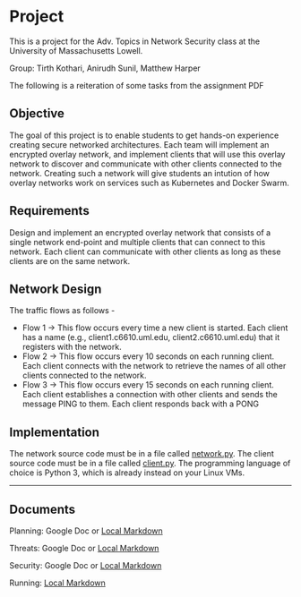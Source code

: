 # Project 

This is a project for the Adv. Topics in Network Security class at the University of Massachusetts Lowell. 

Group: Tirth Kothari, Anirudh Sunil, Matthew Harper

The following is a reiteration of some tasks from the assignment PDF

## Objective 
The goal of this project is to enable students to get hands-on experience creating secure networked architectures. Each team will implement an encrypted overlay network, and implement clients that will use this overlay network to discover and communicate with other clients connected to the network. Creating such a network will give students an intution of how overlay networks work on services such as Kubernetes and Docker Swarm.

## Requirements 
Design and implement an encrypted overlay network that consists of a single network end-point and multiple clients that can connect to this network. Each client can communicate with other clients as long as these clients are on the same network.

## Network Design
The traffic flows as follows -
*  Flow 1 -> This flow occurs every time a new client is started. Each client has a name (e.g.,
client1.c6610.uml.edu, client2.c6610.uml.edu) that it registers with the network.
* Flow 2 -> This flow occurs every 10 seconds on each running client. Each client connects with the
network to retrieve the names of all other clients connected to the network.
* Flow 3 -> This flow occurs every 15 seconds on each running client. Each client establishes a connection
with other clients and sends the message PING to them. Each client responds back with a PONG

## Implementation
The network source code must be in a file called [network.py](Source/Network/network.py). The client source code must be in a file called [client.py](Source/Client/client.py). The programming language of choice is Python 3, which is already instead on your Linux VMs.

___

## Documents 
Planning: Google Doc or [Local Markdown](Documentation/Planning.md)

Threats: Google Doc or [Local Markdown](Documentation/Threats.md)

Security: Google Doc or [Local Markdown](Documentation/Security.md)

Running: [Local Markdown](Source/README.md)